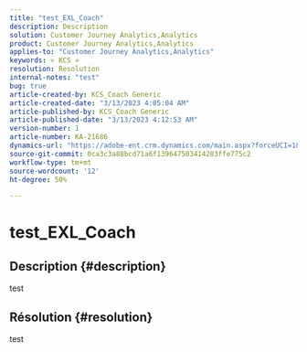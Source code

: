 ```yaml
---
title: "test_EXL_Coach"
description: Description
solution: Customer Journey Analytics,Analytics
product: Customer Journey Analytics,Analytics
applies-to: "Customer Journey Analytics,Analytics"
keywords: « KCS »
resolution: Resolution
internal-notes: "test"
bug: true
article-created-by: KCS_Coach Generic
article-created-date: "3/13/2023 4:05:04 AM"
article-published-by: KCS_Coach Generic
article-published-date: "3/13/2023 4:12:53 AM"
version-number: 1
article-number: KA-21686
dynamics-url: "https://adobe-ent.crm.dynamics.com/main.aspx?forceUCI=1&pagetype=entityrecord&etn=knowledgearticle&id=d1a13138-54c1-ed11-83ff-6045bd006295"
source-git-commit: 0ca3c3a88bcd71a6f139647503414283ffe775c2
workflow-type: tm+mt
source-wordcount: '12'
ht-degree: 50%

---
```


# test_EXL_Coach

## Description {#description}

test

## Résolution {#resolution}


test
